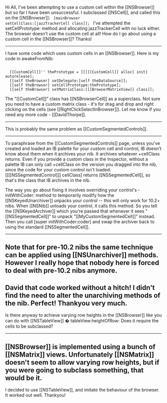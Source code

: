 Hi All, I've been attempting to use a custom cell within the [[NSBrowser]] but so far I have been unsuccessful. I subclassed [[NSCell]], and called this on the [[NSBrowser]]:
<code>
[mainBrowser setCellClass:[jazzTrackerCell class]];
</code>
I've attempted the setCellPrototype: method and allocating jazzTrackerCell with no luck either. The browser doesn't use the custom cell at all!
How do I go about using a custom cell in the [[NSBrowser]]? Thanks!

----

I have some code which uses custom cells in an [[NSBrowser]]. Here is my code in awakeFromNib:

<code>
  [[CustomCell]]'' thePrototype = [[[[[CustomCell]] alloc] init] autorelease];
  [[self theBrowser] setDelegate:[self theDataSource]];
  [[self theBrowser] setCellPrototype:thePrototype];
  [[self theBrowser] setMatrixClass:[[[BrowserMatrixView]] class]];
</code>

The "[[CustomCell]]" class has [[NSBrowserCell]] as a superclass. Not sure you need to have a custom matrix class - it's for drag and drop and right clicking on the cells (see [[RightClickSelectInBrowser]]). Let me know if you need any more code - [[DavidThorpe]].

----
This is probably the same problem as [[CustomSegmentedControls]].

----
To paraphrase from the [[CustomSegmentedControls]] page, unless you've created and loaded an IB palette for your custom cell and control, IB doesn't know about them when it archives your nib.  It archives whatever +cellClass returns.  Even if you provide a custom class in the Inspector, without a palette IB can only call +cellClass on the version you dragged into the nib, since the code for your custom control isn't loaded.  [[[[NSSegmentedControl]]] cellClass] returns [[NSSegmentedCell]], so that's the class that IB archives in the nib.

The way you go about fixing it involves overriding your control's -initWithCoder: method to temporarily modify how the [[NSKeyedUnarchiver]] unpacks your control -- this will only work for 10.2+ nibs.  When [[NSNib]] unloads your control, it calls this method.  So you tell the [[NSKeyedArchiver]] which you're passed that whenever it sees "[[NSSegmentedCell]]" to unpack "[[MyCustomSegmentedCell]]" instead.  Then you call [super initWithCoder:coder] and swap the archiver back to using the standard [[NSSegmentedCell]].

----
Note that for pre-10.2 nibs the same technique can be applied using [[NSUnarchiver]] methods. However I really hope that nobody here is forced to deal with pre-10.2 nibs anymore.
----
David that code worked without a hitch! I didn't find the need to alter the unarchiving methods of the nib. Perfect! Thankyou very much.
----
Is there anyway to achieve varying row heights in the [[NSBrowser]] like you can do with [[NSTableView]] � tableView:heightOfRow: Does it require the cells to be subclassed?

----
[[NSBrowser]] is implemented using a bunch of [[NSMatrix]] views. Unfortunately [[NSMatrix]] doesn't seem to allow varying row heights, but if you were going to subclass something, that would be it.
----
I decided to use [[NSTableView]], and imitate the behaviour of the browser. It worked out well. Thankyou!